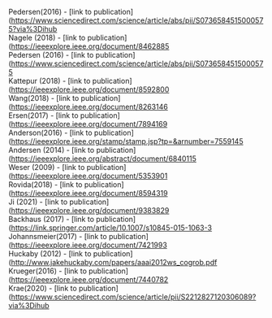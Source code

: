 Pedersen(2016) - [link to publication](https://www.sciencedirect.com/science/article/abs/pii/S0736584515000575?via%3Dihub<br />
Nagele (2018) - [link to publication](https://ieeexplore.ieee.org/document/8462885<br />
Pedersen (2016) - [link to publication](https://www.sciencedirect.com/science/article/abs/pii/S0736584515000575 <br />
Kattepur (2018) - [link to publication](https://ieeexplore.ieee.org/document/8592800 <br />
Wang(2018) - [link to publication](https://ieeexplore.ieee.org/document/8263146<br />
Ersen(2017) - [link to publication](https://ieeexplore.ieee.org/document/7894169<br />
Anderson(2016) - [link to publication](https://ieeexplore.ieee.org/stamp/stamp.jsp?tp=&arnumber=7559145<br />
Andersen (2014) - [link to publication](https://ieeexplore.ieee.org/abstract/document/6840115<br />
Weser (2009) - [link to publication](https://ieeexplore.ieee.org/document/5353901<br />
Rovida(2018) - [link to publication](https://ieeexplore.ieee.org/document/8594319<br />
Ji (2021) - [link to publication](https://ieeexplore.ieee.org/document/9383829<br />
Backhaus (2017) - [link to publication](https://link.springer.com/article/10.1007/s10845-015-1063-3<br />
Johannsmeier(2017) - [link to publication](https://ieeexplore.ieee.org/document/7421993<br />
Huckaby (2012) - [link to publication](http://www.jakehuckaby.com/papers/aaai2012ws_cogrob.pdf<br />
Krueger(2016) - [link to publication](https://ieeexplore.ieee.org/document/7440782<br />
Krae(2020) - [link to publication](https://www.sciencedirect.com/science/article/pii/S2212827120306089?via%3Dihub<br />
